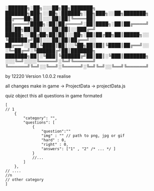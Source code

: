 
░██████╗░██╗░░░██╗██╗███████╗  ███████╗███╗░░██╗░██████╗░██╗███╗░░██╗███████╗
██╔═══██╗██║░░░██║██║╚════██║  ██╔════╝████╗░██║██╔════╝░██║████╗░██║██╔════╝
██║██╗██║██║░░░██║██║░░███╔═╝  █████╗░░██╔██╗██║██║░░██╗░██║██╔██╗██║█████╗░░
╚██████╔╝██║░░░██║██║██╔══╝░░  ██╔══╝░░██║╚████║██║░░╚██╗██║██║╚████║██╔══╝░░
░╚═██╔═╝░╚██████╔╝██║███████╗  ███████╗██║░╚███║╚██████╔╝██║██║░╚███║███████╗
░░░╚═╝░░░░╚═════╝░╚═╝╚══════╝  ╚══════╝╚═╝░░╚══╝░╚═════╝░╚═╝╚═╝░░╚══╝╚══════╝

by 12220
Version 1.0.0.2 realise

all changes make in game -> ProjectData -> projectData.js

quiz object this all questions in game formated 
```
[
// 1
    {
        "category": "",
        "questions": [
            {
                "question":""
                "img" : "" // path to png, jpg or gif
                "hard" : 0,
                "right" : 0,
                "answers": ["1" , "2" /* ... */ ]
            }
            //...
        ]
    },
// ....
//n
// other category
]
```
